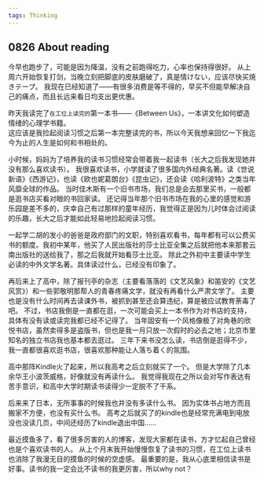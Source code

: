 ```yaml
---
tags: Thinking
---
```


## 0826 About reading <CN>

今早也跑步了，可能是因为降温，没有之前跑得吃力，心率也保持得很好。
从上周六开始恢复打剑，当晚立刻把脚底的皮肤磨破了，真是情けない，应该尽快买焼きテープ。
我现在已经知道了——有很多消费是等不得的，早买不但能早解决自己的痛点，而且长远来看日均支出更优惠。

昨天我读完了`在工位上读完的`第一本书——《Between Us》，一本讲文化如何塑造情绪的心理学书籍。  
这应该是我捡起阅读习惯之后第一本完整读完的书，所以今天我想来回忆一下我迄今为止的人生是如何和书相处的。

小时候，妈妈为了培养我的读书习惯经常会带着我一起读书（长大之后我发现她并没有那么喜欢读书）。
我很喜欢读书，小学就读了很多国内外经典名著。读《世说新语》《西游记》，也读《欧也妮葛朗台》《昆虫记》，还会读《哈利波特》之类当年风靡全球的作品。
当时佳木斯有一个旧书市场，我们总是会去那里买书，一般都是逛书店买看对眼的书回家读。
还记得当年那个旧书市场在我的心里的感觉和游乐园是差不多的，庆幸自己有过那样的童年经历，我觉得正是因为儿时体会过阅读的乐趣，长大之后才能如此轻易地捡起阅读习惯。

一起学二胡的发小的爸爸是政府部门的文职，特别喜欢看书，每年都有可以公费买书的额度。我初中某年，他买了人民出版社的莎士比亚全集之后就把他本来那套云南出版社的送给我了，那之后我就开始看莎士比亚。
除此之外初中主要读中学生必读的中外文学名著。具体读过什么，已经没有印象了。

再后来上了高中，除了报刊亭的杂志（主要看落落的《文艺风象》和笛安的《文艺风赏》）和一些郭敬明那帮人的青春疼痛文学，就没有再看什么严肃文学了。
主要也是没有什么时间再去读课外书，被抓到甚至还会算违纪，算是被应试教育荼毒了吧。
不过，书店我倒是一直都在逛，一次可能会买上一本书作为对书店的支持，具体有没有读或读完我都已经不记得了。
当年固安有一个风格像极了对角巷的欣悦书店，虽然卖得多是盗版书，但也是我一月只放一次假时的必去之地；北京市里知名的独立书店我也基本都去逛过。
三年下来书没怎么读，书店倒是逛得不少，我一直都很喜欢逛书店，很喜欢那种能让人落ち着く的氛围。

高中那阵Kindle火了起来，所以我高考之后立刻就买了一个。
但是大学除了几本余华王小波茨威格，好像就没有再读什么。
我觉得我现在之所以会对写作表达有苦手意识，和高中大学时期读书读得少一定脱不了干系。

后来来了日本，无所事事的时候我也并没有多读什么书。
因为实体书占地方而且搬家不方便，也没有买什么书。
高考之后就买了的kindle也是经常充满电到电放没也没读几页，中间还经历了kindle退出中国……

最近摸鱼多了，看了很多厉害的人的博客，发现大家都在读书，方才忆起自己曾经也是个喜欢读书的人。
从上个月末我开始慢慢恢复了读书的习惯，在工位上读书也消除了我漫无目的摸鱼的时候的空虚感。
最重要的是，我从心底里相信读书是好事。读书的我一定会比不读书的我更厉害，所以why not？

